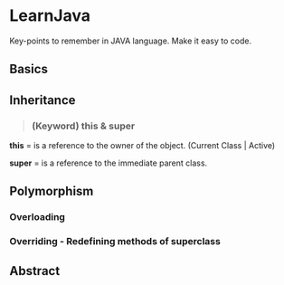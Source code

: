 # LearnJava
Key-points to remember in JAVA language. Make it easy to code.

## Basics


## Inheritance

> ### (Keyword) this & super

**this** = is a reference to the owner of the object. (Current Class | Active)

**super** = is a reference to the immediate parent class.


## Polymorphism

### Overloading

### Overriding - Redefining methods of superclass

## Abstract


